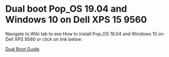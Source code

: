 # Dual boot Pop_OS 19.04 and Windows 10 on Dell XPS 15 9560

Navigate to Wiki tab to see How to install Pop_OS 19.04 and Windows 10 on Dell XPS 9560 or click on link below:

[Dual Boot Guide](https://github.com/nemanjadjekic/xps9560/wiki/Pop!_OS-19.04-and-Windows-10-dual-boot-on-Dell-XPS-9560)

